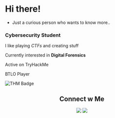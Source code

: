 # Hi there!
- Just a curious person who wants to know more..
### Cybersecurity Student

I like playing *CTFs* and creating stuff

Currently interested in **Digital Forensics**

Active on TryHackMe

BTLO Player

![THM Badge](https://tryhackme-badges.s3.amazonaws.com/Amk01.png?update=2)

<h2 align="center"> Connect w Me </h2>
<p align="center">
    <a href="https://www.linkedin.com/in/ankita-m-kumar-b6a624327"><img src="https://img.shields.io/badge/-LinkedIn-blue?style=flat&logo=Linkedin&logoColor=white"/></a> 
    <a href="https://x.com/ankita01mk"><img src="https://img.shields.io/badge/-Twitter-1DA1F2?style=flat&logo=Twitter&logoColor=white"/></a>
</p>
<!---
mk-ankita/mk-ankita is a ✨ special ✨ repository because its `README.md` (this file) appears on your GitHub profile.
You can click the Preview link to take a look at your changes.
--->
